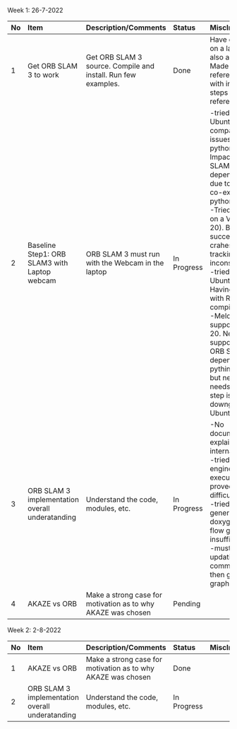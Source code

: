 Week 1: 26-7-2022

| No	| Item	| Description/Comments	| Status	| MiscInfo |
| :--- | :----- | :--------------------- | :------- | :--------- |
| 1	| Get ORB SLAM 3 to work	| Get ORB SLAM 3 source. Compile and install. Run few examples.	| Done	| Have done this on a laptop and also a VM. Made a reference doc with installation steps for future references. |
| 2 | Baseline Step1: ORB SLAM3 with Laptop webcam | ORB SLAM 3 must run with the Webcam in the laptop | In Progress | -tried to run on Ubuntu 22. Had compatibility issues with python versions. Impact on ORB SLAM3 dependencies due to multiple co-existing python versions <br/>-Tried running on a VM(Ubuntu 20). Basic run successful. But crahes and tracking freezes inconsistently. <br/>-tried to run on Ubuntu 20. Having issues with ROS node compilation.<br/>-Melodic not supported on 20. Neotic is supported. But ORB SLAM3 depends on pythininterp 2.7 but neotic needs > 3  Next step is to downgrade to Ubuntu 18 |
| 3 | ORB SLAM 3 implementation overall underatanding | Understand the code, modules, etc. | In Progress | -No documentation explaining internals <br/>-tried to reverse engineer the executable, proved too difficult.dropped <br/>-tried to generate doxygen control flow graphs, but insufficient <br/>-must try updating comments and then generating graphs |
| 4 | AKAZE vs ORB | Make a strong case for motivation as to why AKAZE was chosen |Pending | |

Week 2: 2-8-2022

| No	| Item	| Description/Comments	| Status	| MiscInfo |
| :--- | :----- | :--------------------- | :------- | :--------- |
| 1	| AKAZE vs ORB | Make a strong case for motivation as to why AKAZE was chosen | Done | |
| 2 | ORB SLAM 3 implementation overall underatanding | Understand the code, modules, etc. | In Progress | |

